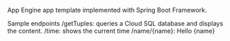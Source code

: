 App Engine app template implemented with Spring Boot Framework.

Sample endpoints
/getTuples: queries a Cloud SQL database and displays the content.
/time: shows the current time
/name/{name}: Hello {name}
